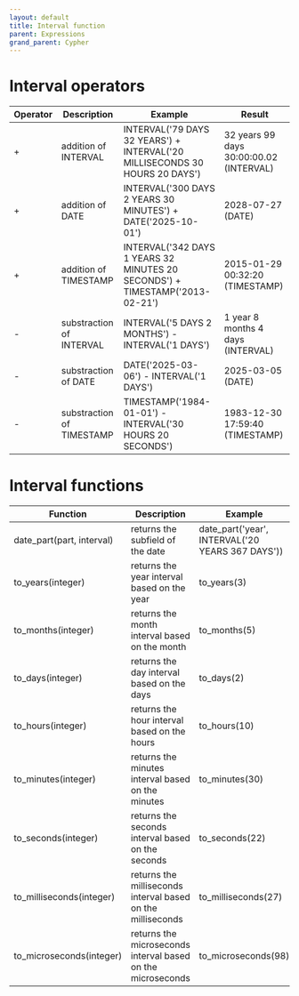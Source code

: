 ```yaml
---
layout: default
title: Interval function
parent: Expressions
grand_parent: Cypher
---
```


# Interval operators

| Operator | Description | Example | Result |
| ----------- | ----------- |  ----------- |  ----------- |
| + | addition of INTERVAL | INTERVAL('79 DAYS 32 YEARS') + INTERVAL('20 MILLISECONDS 30 HOURS 20 DAYS')  | 32 years 99 days 30:00:00.02 (INTERVAL) | 
| + | addition of DATE | INTERVAL('300 DAYS 2 YEARS 30 MINUTES') + DATE('2025-10-01') | 2028-07-27 (DATE) |
| + | addition of TIMESTAMP | INTERVAL('342 DAYS 1 YEARS 32 MINUTES 20 SECONDS') + TIMESTAMP('2013-02-21') | 2015-01-29 00:32:20 (TIMESTAMP)|
| - | substraction of INTERVAL | INTERVAL('5 DAYS 2 MONTHS') - INTERVAL('1 DAYS') | 1 year 8 months 4 days (INTERVAL) |
| - | substraction of DATE | DATE('2025-03-06') - INTERVAL('1 DAYS') | 2025-03-05 (DATE) |
| - | substraction of TIMESTAMP | TIMESTAMP('1984-01-01') - INTERVAL('30 HOURS 20 SECONDS') | 1983-12-30 17:59:40 (TIMESTAMP) |

# Interval functions

| Function | Description | Example | Result |
| ----------- | ----------- |  ----------- |  ----------- |
| date_part(part, interval) | returns the subfield of the date | date_part('year', INTERVAL('20 YEARS 367 DAYS')) | 20 (INT64) |
| to_years(integer) | returns the year interval based on the year | to_years(3) | 3 years (INTERVAL) |
| to_months(integer) | returns the month interval based on the month | to_months(5) | 5 months (INTERVAL) |
| to_days(integer) | returns the day interval based on the days | to_days(2) | 2 days (INTERVAL) |
| to_hours(integer) | returns the hour interval based on the hours | to_hours(10) | 10:00:00 (INTERVAL) | 
| to_minutes(integer) | returns the minutes interval based on the minutes | to_minutes(30) | 00:30:00 (INTERVAL) |
| to_seconds(integer) | returns the seconds interval based on the seconds | to_seconds(22) | 00:00:22 (INTERVAL) |
| to_milliseconds(integer) | returns the milliseconds interval based on the milliseconds | to_milliseconds(27) | 00:00:00.027 (INTERVAL) |
| to_microseconds(integer) | returns the microseconds interval based on the microseconds | to_microseconds(98) | 00:00:00.000098 (INTERVAL) |
